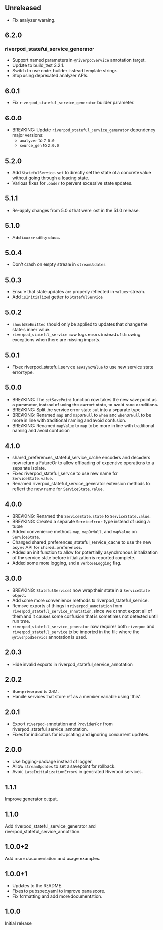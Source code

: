 ## Unreleased

 - Fix analyzer warning.

## 6.2.0

 ### riverpod_stateful_service_generator
 - Support named parameters in `@riverpodService` annotation target.
 - Update to build_test 3.2.1.
 - Switch to use code_builder instead template strings.
 - Stop using deprecated analyzer APIs.

## 6.0.1

 - Fix `riverpod_stateful_service_generator` builder parameter.

## 6.0.0

 - BREAKING: Update `riverpod_stateful_service_generator` dependency major versions:
   - `analyzer` to `7.0.0`
   - `source_gen` to `2.0.0`

## 5.2.0

- Add `StatefulService.set` to directly set the state of a concrete value without going through a
  loading state.
- Various fixes for `Loader` to prevent excessive state updates.

## 5.1.1

- Re-apply changes from 5.0.4 that were lost in the 5.1.0 release.

## 5.1.0

- Add `Loader` utility class.

## 5.0.4

- Don't crash on empty stream in `streamUpdates`

## 5.0.3

- Ensure that state updates are properly reflected in `values`-stream.
- Add `isInitialized` getter to `StatefulService`

## 5.0.2

- `shouldBeEmitted` should only be applied to updates that change the state's inner value.
- `riverpod_stateful_service` now logs errors instead of throwing exceptions when there are missing
  imports.

## 5.0.1

- Fixed riverpod_stateful_service `asAsyncValue` to use new service state error type.

## 5.0.0

- BREAKING: The `setSavePoint` function now takes the new save point as a parameter, instead of
  using the current state, to avoid race conditions.
- BREAKING: Split the service error state out into a separate type
- BREAKING: Renamed `map` and `mapOrNull` to `when` and `whenOrNull` to be more in line with
  traditional naming and avoid confusion.
- BREAKING: Renamed `mapValue` to `map` to be more in line with traditional naming and avoid
  confusion.

## 4.1.0

- shared_preferences_stateful_service_cache encoders and decoders now return a FutureOr<String> to
  allow offloading of expensive operations to a separate isolate.
- Fixed riverpod_stateful_service to use new name for `ServiceState.value`.
- Renamed riverpod_stateful_service_generator extension methods to reflect the new name for
  `ServiceState.value`.

## 4.0.0

- BREAKING: Renamed the `ServiceState.state` to `ServiceState.value`.
- BREAKING: Created a separate `ServiceError` type instead of using a tuple.
- Added convenience methods `map`, `mapOrNull`, and `mapValue` on `ServiceState`.
- Changed shared_preferences_stateful_service_cache to use the new async API for shared_preferences.
- Added an init function to allow for potentially asynchronous initialization of the service
  state before initialization is reported complete.
- Added some more logging, and a `verboseLogging` flag.

## 3.0.0

- BREAKING: `StatefulService`s now wrap their state in a `ServiceState` object.
- Add some more convenience methods to riverpod_stateful_service.
- Remove exports of things in `riverpod_annotation` from `riverpod_stateful_service_annotation`, since
  we cannot export all of them and it causes some confusion that is sometimes not detected until run
  time.
- `riverpod_stateful_service_generator` now requires both `riverpod` and `riverpod_stateful_service` to
  be imported in the file where the `@riverpodService` annotation is used.

## 2.0.3

- Hide invalid exports in riverpod_stateful_service_annotation

## 2.0.2

- Bump riverpod to 2.6.1.
- Handle services that store ref as a member variable using 'this'.

## 2.0.1

- Export `riverpod`-annotation and `ProviderFor` from riverpod_stateful_service_annotation.
- Fixes for indicators for isUpdating and ignoring concurrent updates.

## 2.0.0

- Use logging-package instead of logger.
- Allow `streamUpdates` to set a savepoint for rollback.
- Avoid `LateInitializationError`s in generated Riverpod services.

## 1.1.1

Improve generator output.

## 1.1.0

Add riverpod_stateful_service_generator and riverpod_stateful_service_annotation.

## 1.0.0+2

Add more documentation and usage examples.

## 1.0.0+1

- Updates to the README.
- Fixes to pubspec.yaml to improve pana score.
- Fix formatting and add more documentation.

## 1.0.0

Initial release
